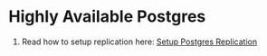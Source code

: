 # Highly Available Postgres

1. Read how to setup replication here: [Setup Postgres Replication](https://frostzt.notion.site/Postgres-Replication-from-Scratch-be1bf26a1cb04ee4b9fc34c192adda61?pvs=4)
